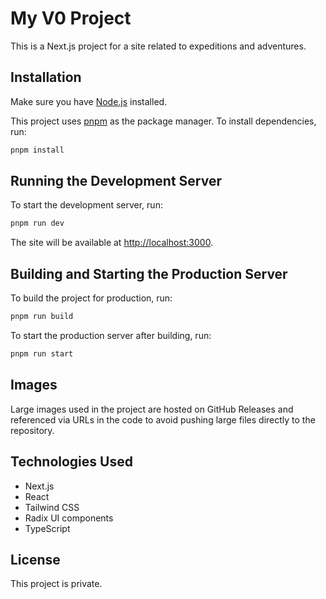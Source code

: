 # My V0 Project

This is a Next.js project for a site related to expeditions and adventures.

## Installation

Make sure you have [Node.js](https://nodejs.org/) installed.

This project uses [pnpm](https://pnpm.io/) as the package manager. To install dependencies, run:

```bash
pnpm install
```

## Running the Development Server

To start the development server, run:

```bash
pnpm run dev
```

The site will be available at [http://localhost:3000](http://localhost:3000).

## Building and Starting the Production Server

To build the project for production, run:

```bash
pnpm run build
```

To start the production server after building, run:

```bash
pnpm run start
```

## Images

Large images used in the project are hosted on GitHub Releases and referenced via URLs in the code to avoid pushing large files directly to the repository.

## Technologies Used

- Next.js
- React
- Tailwind CSS
- Radix UI components
- TypeScript

## License

This project is private.
